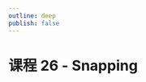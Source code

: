```yaml
---
outline: deep
publish: false
---
```


# 课程 26 - Snapping

[Snapping]: https://konvajs.org/docs/sandbox/Objects_Snapping.html
[Limit Dragging and Resizing]: https://konvajs.org/docs/sandbox/Limited_Drag_And_Resize.html
